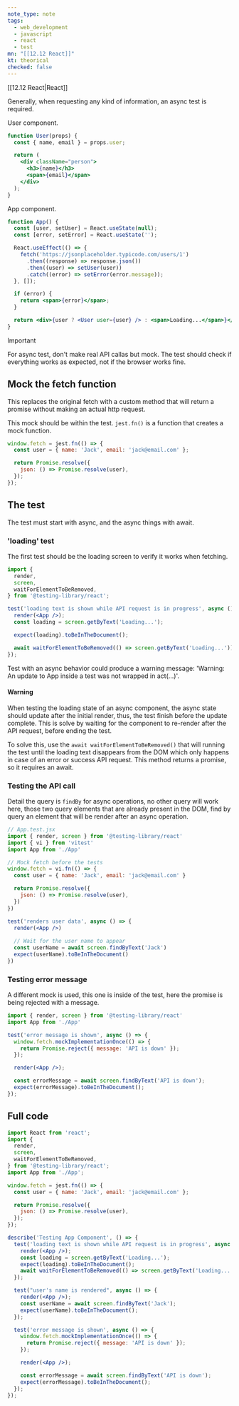 ```yaml
---
note_type: note
tags:
  - web_development
  - javascript
  - react
  - test
mn: "[[12.12 React]]"
kt: theorical
checked: false
---
```

[[12.12 React|React]]

Generally, when requesting any kind of information, an async test is required. 

User component.

```jsx
function User(props) {
  const { name, email } = props.user;

  return (
    <div className="person">
      <h3>{name}</h3>
      <span>{email}</span>
    </div>
  );
}
```

App component.

```jsx
function App() {
  const [user, setUser] = React.useState(null);
  const [error, setError] = React.useState('');

  React.useEffect(() => {
    fetch('https://jsonplaceholder.typicode.com/users/1')
      .then((response) => response.json())
      .then((user) => setUser(user))
      .catch((error) => setError(error.message));
  }, []);

  if (error) {
    return <span>{error}</span>;
  }

  return <div>{user ? <User user={user} /> : <span>Loading...</span>}</div>;
}
```

>[!important]
>For async test, don't make real API callas but mock. The test should check if everything works as expected, not if the browser works fine.

## Mock the fetch function
This replaces the original fetch with a custom method that will return a promise without making an actual http request. 

This mock should be within the test. `jest.fn()` is a function that creates a mock function. 

```jsx
window.fetch = jest.fn(() => {
  const user = { name: 'Jack', email: 'jack@email.com' };

  return Promise.resolve({
    json: () => Promise.resolve(user),
  });
});
```

## The test
The test must start with async, and the async things with await. 
### 'loading' test
The first test should be the loading screen to verify it works when fetching.

```jsx
import {
  render,
  screen,
  waitForElementToBeRemoved,
} from '@testing-library/react';

test('loading text is shown while API request is in progress', async () => {
  render(<App />);
  const loading = screen.getByText('Loading...');

  expect(loading).toBeInTheDocument();

  await waitForElementToBeRemoved(() => screen.getByText('Loading...'));
});
```

Test with an async behavior could produce a warning message: 'Warning: An update to App inside a test was not wrapped in act(...)'. 

#### Warning
When testing the loading state of an async component, the async state should update after the initial render, thus, the test finish before the update complete. This is solve by waiting for the component to re-render after the API request, before ending the test. 

To solve this, use the `await waitForElementToBeRemoved()` that will running the test until the loading text disappears from the DOM which only happens in case of an error or success API request. This method returns a promise, so it requires an await. 

### Testing the API call
Detail the query is `findBy` for async operations, no other query will work here, those two query elements that are already present in the DOM, find by query an element that will be render after an async operation. 

```jsx
// App.test.jsx
import { render, screen } from '@testing-library/react'
import { vi } from 'vitest'
import App from './App'

// Mock fetch before the tests
window.fetch = vi.fn(() => {
  const user = { name: 'Jack', email: 'jack@email.com' }

  return Promise.resolve({
    json: () => Promise.resolve(user),
  })
})

test('renders user data', async () => {
  render(<App />)
  
  // Wait for the user name to appear
  const userName = await screen.findByText('Jack')
  expect(userName).toBeInTheDocument()
})
```

### Testing error message
A different mock is used, this one is inside of the test, here the promise is being rejected with a message. 

```jsx
import { render, screen } from '@testing-library/react'
import App from './App'

test('error message is shown', async () => {
  window.fetch.mockImplementationOnce(() => {
    return Promise.reject({ message: 'API is down' });
  });

  render(<App />);

  const errorMessage = await screen.findByText('API is down');
  expect(errorMessage).toBeInTheDocument();
});
```

## Full code
```jsx
import React from 'react';
import {
  render,
  screen,
  waitForElementToBeRemoved,
} from '@testing-library/react';
import App from './App';

window.fetch = jest.fn(() => {
  const user = { name: 'Jack', email: 'jack@email.com' };

  return Promise.resolve({
    json: () => Promise.resolve(user),
  });
});

describe('Testing App Component', () => {
  test('loading text is shown while API request is in progress', async () => {
    render(<App />);
    const loading = screen.getByText('Loading...');
    expect(loading).toBeInTheDocument();
    await waitForElementToBeRemoved(() => screen.getByText('Loading...'));
  });

  test("user's name is rendered", async () => {
    render(<App />);
    const userName = await screen.findByText('Jack');
    expect(userName).toBeInTheDocument();
  });

  test('error message is shown', async () => {
    window.fetch.mockImplementationOnce(() => {
      return Promise.reject({ message: 'API is down' });
    });

    render(<App />);

    const errorMessage = await screen.findByText('API is down');
    expect(errorMessage).toBeInTheDocument();
  });
});
```